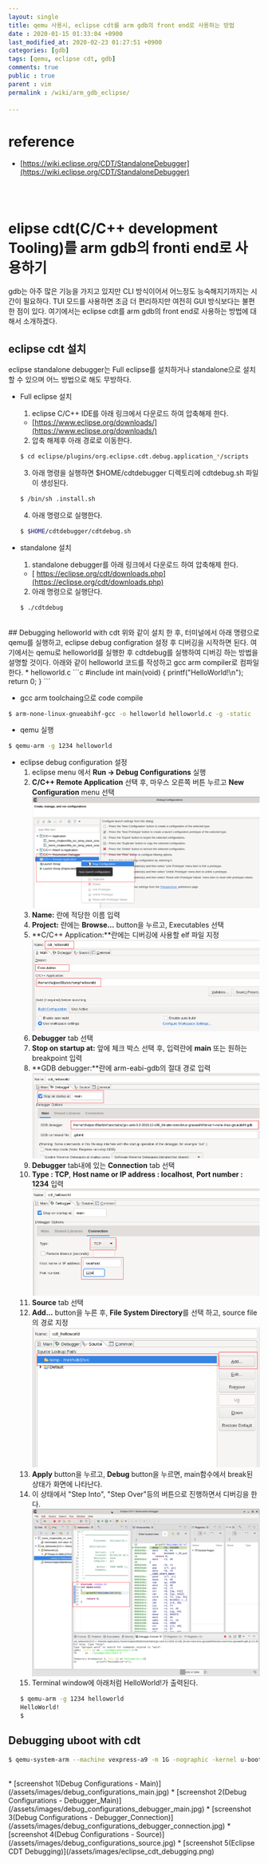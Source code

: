 ```yaml
---
layout: single
title: qemu 사용시, eclipse cdt를 arm gdb의 front end로 사용하는 방법
date : 2020-01-15 01:33:04 +0900
last_modified_at: 2020-02-23 01:27:51 +0900
categories: [gdb]
tags: [qemu, eclipse cdt, gdb]
comments: true 
public : true
parent : vim
permalink : /wiki/arm_gdb_eclipse/

--- 
```

# reference
  * [https://wiki.eclipse.org/CDT/StandaloneDebugger](https://wiki.eclipse.org/CDT/StandaloneDebugger)
<br />
<br />

# elipse cdt(C/C++ development Tooling)를 arm gdb의 fronti end로 사용하기 
 gdb는 아주 많은 기능을 가지고 있지만 CLI 방식이어서 어느정도 능숙해지기까지는 시간이 필요하다. TUI 모드를 사용하면 조금 더 편리하지만 여전히 GUI 방식보다는 불편한 점이 있다. 여기에서는 eclipse cdt를 arm gdb의 front end로 사용하는 방법에 대해서 소개하겠다. 
## eclipse cdt 설치
  eclipse standalone debugger는 Full eclipse를 설치하거나 standalone으로 설치할 수 있으며 어느 방법으로 해도 무방하다.
* Full eclipse 설치
  1. eclipse C/C++ IDE를 아래 링크에서 다운로드 하여 압축해제 한다.
    * [https://www.eclipse.org/downloads/](https://www.eclipse.org/downloads/)
  2. 압축 해제후 아래 경로로 이동한다.
    ```bash
    $ cd eclipse/plugins/org.eclipse.cdt.debug.application_*/scripts
    ```
  3. 아래 명령을 실행하면 $HOME/cdtdebugger 디렉토리에 cdtdebug.sh 파일이 생성된다. 
    ```bash
    $ /bin/sh .install.sh
    ```
  4. 아래 명령으로 실행한다.
    ```bash
    $ $HOME/cdtdebugger/cdtdebug.sh
    ``` 

* standalone 설치
  1. standalone debugger를 아래 링크에서 다운로드 하여 압축해제 한다.
    * [ https://eclipse.org/cdt/downloads.php](https://eclipse.org/cdt/downloads.php)
  2. 아래 명령으로 실행단다.
    ```bash
    $ ./cdtdebug 
    ```

<br />
## Debugging helloworld with cdt
 위와 같이 설치 한 후, 터미널에서 아래 명령으로 qemu를 실행하고, eclipse debug configration 설정 후 디버깅을 시작하면 된다. 여기에서는 qemu로 helloworld를 실행한 후 cdtdebug를 실행하여 디버깅 하는 방법을 설명할 것이다. 아래와 같이 helloworld 코드를 작성하고 gcc arm compiler로 컴파일 한다.
* helloworld.c  
```c 
#include <stdio.h>
int main(void)
{
	printf("HelloWorld!\n"); 
	return 0;
} 
``` 

* gcc arm toolchaing으로 code compile
```bash 
$ arm-none-linux-gnueabihf-gcc -o helloworld helloworld.c -g -static
```

* qemu 실행
```bash
$ qemu-arm -g 1234 helloworld
```

* eclipse debug configuration 설정
  1. eclipse menu 에서 **Run -> Debug Configurations** 실행
  2. **C/C++ Remote Application** 선택 후, 마우스 오른쪽 버튼 누르고 **New Configuration** menu 선택  
  ![title](/assets/images/cdt_new_configuration.png)  
  3. **Name:** 란에 적당한 이름 입력
  4. **Project:** 란에는 **Browse...** button을 누르고, Executables 선택  
  5. **C/C++ Application:**란에는 디버깅에 사용할 elf 파일 지정
  ![title](/assets/images/cdt_configuration_main.png)  
  6. **Debugger** tab 선택
  7. **Stop on startup at:** 앞에 체크 박스 선택 후, 입력란에 **main** 또는 원하는 breakpoint 입력
  8. **GDB debugger:**란에 arm-eabi-gdb의 절대 경로 입력
  ![title](/assets/images/cdt_configuration_debug.png)  
  9. **Debugger** tab내에 있는 **Connection** tab 선택
  10. **Type : TCP**, **Host name or IP address : localhost**, **Port number : 1234** 입력  
  ![title](/assets/images/cdt_configuration_debug_connection.png)  
  11. **Source** tab 선택
  12. **Add...** button을 누른 후, **File System Directory**를 선택 하고, source file의 경로 지정  
  ![title](/assets/images/cdt_configuration_source.png)  
  13. **Apply** button을 누르고, **Debug** button을 누르면, main함수에서 break된 상태가 화면에 나타난다.
  14. 이 상태에서 "Step Into", "Step Over"등의 버튼으로 진행하면서 디버깅을 한다.
  ![title](/assets/images/cdt_helloworld_debug.png)  
  15. Terminal window에 아래처럼 HelloWorld!가 출력된다.
  ```bash 
  $ qemu-arm -g 1234 helloworld
  HelloWorld!
  $ 
  ``` 

## Debugging uboot with cdt
```bash
$ qemu-system-arm --machine vexpress-a9 -m 1G -nographic -kernel u-boot -s -S 
```

<br />
* [screenshot 1(Debug Configurations - Main)](/assets/images/debug_configurations_main.jpg)
* [screenshot 2(Debug Configurations - Debugger_Main)](/assets/images/debug_configurations_debugger_main.jpg)
* [screenshot 3(Debug Configurations - Debugger_Connection)](/assets/images/debug_configurations_debugger_connection.jpg)
* [screenshot 4(Debug Configurations - Source)](/assets/images/debug_configurations_source.jpg)
* [screenshot 5(Eclipse CDT Debugging)](/assets/images/eclipse_cdt_debugging.png)




